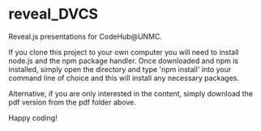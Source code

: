 reveal_DVCS
===========

Reveal.js presentations for CodeHub@UNMC.

If you clone this project to your own computer you will need to install node.js
and the npm package handler. Once downloaded and npm is installed, simply open
the directory and type 'npm install' into your command line of choice and this
will install any necessary packages.

Alternative, if you are only interested in the content, simply download the pdf
version from the pdf folder above.

Happy coding!
